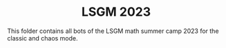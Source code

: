 <h1 align="center">LSGM 2023</h1>

This folder contains all bots of the LSGM math summer camp 2023 for the classic and chaos mode.